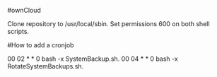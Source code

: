 #ownCloud

Clone repository to /usr/local/sbin.
Set permissions 600 on both shell scripts.

#How to add a cronjob

00 02 * * 0 bash -x SystemBackup.sh.
00 04 * * 0 bash -x RotateSystemBackups.sh.
